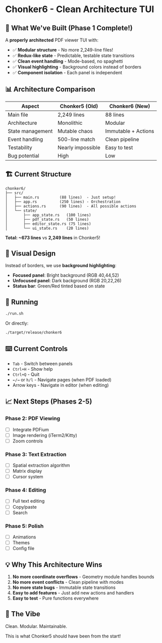 # Chonker6 - Clean Architecture TUI

## 🎯 What We've Built (Phase 1 Complete!)

A **properly architected** PDF viewer TUI with:
- ✅ **Modular structure** - No more 2,249-line files!
- ✅ **Redux-like state** - Predictable, testable state transitions
- ✅ **Clean event handling** - Mode-based, no spaghetti
- ✅ **Visual highlighting** - Background colors instead of borders
- ✅ **Component isolation** - Each panel is independent

## 📊 Architecture Comparison

| Aspect | Chonker5 (Old) | Chonker6 (New) |
|--------|----------------|----------------|
| Main file | 2,249 lines | 88 lines |
| Architecture | Monolithic | Modular |
| State management | Mutable chaos | Immutable + Actions |
| Event handling | 500-line match | Clean pipeline |
| Testability | Nearly impossible | Easy to test |
| Bug potential | High | Low |

## 🏗️ Current Structure

```
chonker6/
├── src/
│   ├── main.rs         (88 lines)  - Just setup!
│   ├── app.rs          (250 lines) - Orchestration
│   ├── actions.rs      (90 lines)  - All possible actions
│   └── state/
│       ├── app_state.rs   (100 lines)
│       ├── pdf_state.rs   (50 lines)
│       ├── editor_state.rs (75 lines)
│       └── ui_state.rs    (20 lines)
```

**Total: ~673 lines** vs **2,249 lines** in Chonker5!

## 🎨 Visual Design

Instead of borders, we use **background highlighting**:
- **Focused panel**: Bright background (RGB 40,44,52)
- **Unfocused panel**: Dark background (RGB 20,22,26)
- **Status bar**: Green/Red tinted based on state

## 🚀 Running

```bash
./run.sh
```

Or directly:
```bash
./target/release/chonker6
```

## ⌨️ Current Controls

- `Tab` - Switch between panels
- `Ctrl+H` - Show help
- `Ctrl+Q` - Quit
- `←/→` or `h/l` - Navigate pages (when PDF loaded)
- Arrow keys - Navigate in editor (when editing)

## 📈 Next Steps (Phases 2-5)

### Phase 2: PDF Viewing
- [ ] Integrate PDFium
- [ ] Image rendering (iTerm2/Kitty)
- [ ] Zoom controls

### Phase 3: Text Extraction  
- [ ] Spatial extraction algorithm
- [ ] Matrix display
- [ ] Cursor system

### Phase 4: Editing
- [ ] Full text editing
- [ ] Copy/paste
- [ ] Search

### Phase 5: Polish
- [ ] Animations
- [ ] Themes
- [ ] Config file

## 💡 Why This Architecture Wins

1. **No more coordinate overflows** - Geometry module handles bounds
2. **No more event conflicts** - Clean pipeline with modes
3. **No more state bugs** - Immutable state transitions
4. **Easy to add features** - Just add new actions and handlers
5. **Easy to test** - Pure functions everywhere

## 🎯 The Vibe

Clean. Modular. Maintainable. 

This is what Chonker5 should have been from the start!